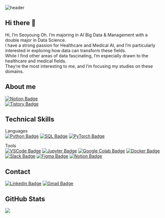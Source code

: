 ![header](https://capsule-render.vercel.app/api?type=waving&color=0:0000FF,100:00FFFF&customColorList=10&height=200&text=Seoyoung's%20GITHUB&fontSize=50&animation=twinkling&fontAlign=68&fontAlignY=36)


## Hi there 👋
Hi, I’m Seoyoung Oh. I’m majoring in AI Big Data & Management with a double major in Data Science. <br>
I have a strong passion for Healthcare and Medical AI, and I’m particularly interested in exploring how data can transform these fields. <br>
While I find other areas of data fascinating, I’m especially drawn to the healthcare and medical fields. <br>
They’re the most interesting to me, and I’m focusing my studies on these domains.

## About me <br>
[![Notion Badge](https://img.shields.io/badge/Notion-000000?style=flat-square&logo=notion&logoColor=white)](https://unleashed-oil-858.notion.site/seoyoung-oh) <br>
[![Tistory Badge](https://img.shields.io/badge/Tistory-FF5722?style=flat-square&logo=tistory&logoColor=white)](https://5seo0.tistory.com) <br>

## Technical Skills <br>
Languages <br>
[![Python Badge](https://img.shields.io/badge/Python-3776AB?style=flat-square&logo=python&logoColor=white)](https://www.python.org/)
[![SQL Badge](https://img.shields.io/badge/SQL-4479A1?style=flat-square&logo=MySQL&logoColor=white)](https://www.mysql.com/)
[![PyTorch Badge](https://img.shields.io/badge/PyTorch-EE4C2C?style=flat-square&logo=PyTorch&logoColor=white)](https://pytorch.org/)

Tools <br>
[![VSCode Badge](https://img.shields.io/badge/VSCode-007ACC?style=flat-square&logo=visual-studio-code&logoColor=white)](https://code.visualstudio.com/)
[![Jupyter Badge](https://img.shields.io/badge/Jupyter-F37626?style=flat-square&logo=jupyter&logoColor=white)](https://jupyter.org/)
[![Google Colab Badge](https://img.shields.io/badge/Google%20Colab-F9AB00?style=flat-square&logo=google-colab&logoColor=white)](https://colab.research.google.com/)
[![Docker Badge](https://img.shields.io/badge/Docker-2496ED?style=flat-square&logo=docker&logoColor=white)](https://www.docker.com/)
[![Slack Badge](https://img.shields.io/badge/Slack-4A154B?style=flat-square&logo=slack&logoColor=white)](https://slack.com/)
[![Figma Badge](https://img.shields.io/badge/Figma-F24E1E?style=flat-square&logo=figma&logoColor=white)](https://figma.com/)
[![Notion Badge](https://img.shields.io/badge/Notion-000000?style=flat-square&logo=notion&logoColor=white)](https://notion.so/)

## Contact
[![Linkedin Badge](https://img.shields.io/badge/-LinkedIn-blue?style=flat-square&logo=Linkedin&logoColor=white&link=https://www.linkedin.com/in/5seo0/)](https://www.linkedin.com/in/5seo0/)
[![Gmail Badge](https://img.shields.io/badge/Gmail-d14836?style=flat-square&logo=Gmail&logoColor=white&link=mailto:inmani1555@gmail.com)](mailto:inmani1555@gmail.com)



## GitHub Stats
<picture>
  <source
    srcset="https://github-readme-stats.vercel.app/api?username=5seoyoung&show_icons=true&theme=dark"
    media="(prefers-color-scheme: dark)"
  />
  <source
    srcset="https://github-readme-stats.vercel.app/api?username=5seoyoung&show_icons=true"
    media="(prefers-color-scheme: light), (prefers-color-scheme: no-preference)"
  />
  <img src="https://github-readme-stats.vercel.app/api?username=5seoyoung&show_icons=true" />
</picture>






<!--
**5seoyoung/5seoyoung** is a ✨ _special_ ✨ repository because its `README.md` (this file) appears on your GitHub profile.

Here are some ideas to get you started:

- 🔭 I’m currently working on ...
- 🌱 I’m currently learning ...
- 👯 I’m looking to collaborate on ...
- 🤔 I’m looking for help with ...
- 💬 Ask me about ...
- 📫 How to reach me: ...
- 😄 Pronouns: ...
- ⚡ Fun fact: ...
-->
